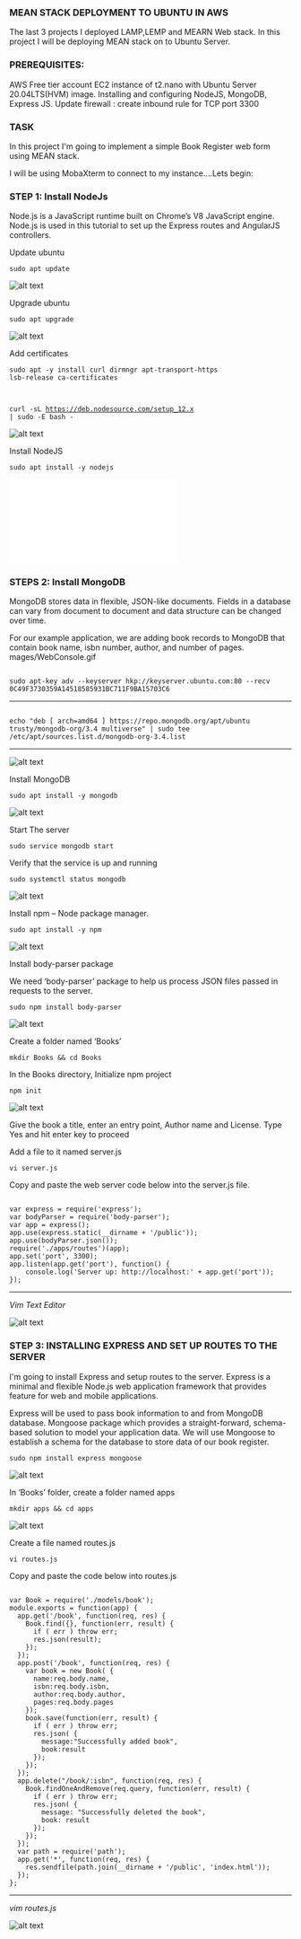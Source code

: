 ### MEAN STACK DEPLOYMENT TO UBUNTU IN AWS

The last 3 projects I deployed LAMP,LEMP and MEARN Web stack. In this project I will be deploying MEAN stack on to Ubuntu Server.

### PREREQUISITES:
AWS Free tier account
EC2 instance of t2.nano with Ubuntu Server 20.04LTS(HVM) image. 
Installing and configuring NodeJS, MongoDB, Express JS.
Update firewall : create inbound rule for TCP port 3300

### TASK

In this project I'm going to implement a simple Book Register web form using MEAN stack.

I will be using MobaXterm to connect to my instance....Lets begin:

### STEP 1: Install NodeJs

Node.js is a JavaScript runtime built on Chrome’s V8 JavaScript engine. Node.js is used in this tutorial to set up the Express routes and AngularJS controllers.

Update ubuntu

<code>sudo apt update</code>

![alt text](./Images/sudo%20update.JPG)

Upgrade ubuntu

<code>sudo apt upgrade</code>

![alt text](./Images/sudo%20apt%20upgrade.JPG)

Add certificates

<code>sudo apt -y install curl dirmngr apt-transport-https lsb-release ca-certificates

curl -sL https://deb.nodesource.com/setup_12.x | sudo -E bash -
</code>

![alt text](./Images/add%20certificates.JPG)

Install NodeJS

<code>sudo apt install -y nodejs</code>

![alt text](./Images/install%20Node.JS)

### STEPS 2: Install MongoDB

MongoDB stores data in flexible, JSON-like documents. Fields in a database can vary from document to document and data structure can be changed over time. 

For our example application, we are adding book records to MongoDB that contain book name, isbn number, author, and number of pages.
mages/WebConsole.gif

<code>
sudo apt-key adv --keyserver hkp://keyserver.ubuntu.com:80 --recv 0C49F3730359A14518585931BC711F9BA15703C6
</code>

---

<code>
echo "deb [ arch=amd64 ] https://repo.mongodb.org/apt/ubuntu trusty/mongodb-org/3.4 multiverse" | sudo tee /etc/apt/sources.list.d/mongodb-org-3.4.list
</code>

---

![alt text](./Images/Json%20code.JPG)

Install MongoDB

<code>sudo apt install -y mongodb</code>

![alt text](./Images/install%20Mongodb.JPG)

Start The server

<code>sudo service mongodb start</code>

Verify that the service is up and running

<code>sudo systemctl status mongodb</code>

![alt text](./Images/start%20service%20and%20status%20of%20servoce.JPG)

Install npm – Node package manager.

<code>sudo apt install -y npm</code>

![alt text](./Images/npm%20install.JPG)

Install body-parser package

We need ‘body-parser’ package to help us process JSON files passed in requests to the server.

<code>sudo npm install body-parser</code>

![alt text](./Images/body-parser.JPG)

Create a folder named ‘Books’

<code>mkdir Books && cd Books</code>

In the Books directory, Initialize npm project

<code>npm init</code>

![alt text](./Images/npm%20init.JPG)

Give the book a title, enter an entry point, Author name and License. Type Yes and hit enter key to proceed

Add a file to it named server.js

<code>vi server.js</code>

Copy and paste the web server code below into the server.js file.

<code>
var express = require('express');
var bodyParser = require('body-parser');
var app = express();
app.use(express.static(__dirname + '/public'));
app.use(bodyParser.json());
require('./apps/routes')(app);
app.set('port', 3300);
app.listen(app.get('port'), function() {
    console.log('Server up: http://localhost:' + app.get('port'));
});
</code>

---
*Vim Text Editor*

![alt text](./Images/vi%20Server%20js.JPG)

### STEP 3: INSTALLING EXPRESS AND SET UP ROUTES TO THE SERVER

I'm going to install Express and setup routes to the server. Express is a minimal and flexible Node.js web application framework that provides feature for web and mobile applications.

Express will be used to pass book information to and from MongoDB database. Mongoose package which provides a straight-forward, schema-based solution to model your application data. We will use Mongoose to establish a schema for the database to store data of our book register.

<code>sudo npm install express mongoose</code>

![alt text](./Images/sudo%20npm%20install%20express%20mongoose.JPG)

In ‘Books’ folder, create a folder named apps

<code>mkdir apps && cd apps</code>

![alt text](./Images/mkdir%20apps%20%26%20cd%20apps.JPG)

Create a file named routes.js

<code>vi routes.js</code>

Copy and paste the code below into routes.js

<code>
var Book = require('./models/book');
module.exports = function(app) {
  app.get('/book', function(req, res) {
    Book.find({}, function(err, result) {
      if ( err ) throw err;
      res.json(result);
    });
  }); 
  app.post('/book', function(req, res) {
    var book = new Book( {
      name:req.body.name,
      isbn:req.body.isbn,
      author:req.body.author,
      pages:req.body.pages
    });
    book.save(function(err, result) {
      if ( err ) throw err;
      res.json( {
        message:"Successfully added book",
        book:result
      });
    });
  });
  app.delete("/book/:isbn", function(req, res) {
    Book.findOneAndRemove(req.query, function(err, result) {
      if ( err ) throw err;
      res.json( {
        message: "Successfully deleted the book",
        book: result
      });
    });
  });
  var path = require('path');
  app.get('*', function(req, res) {
    res.sendfile(path.join(__dirname + '/public', 'index.html'));
  });
};
</code>

---

*vim routes.js* 

![alt text](./Images/vi%20routes.JPG)